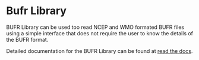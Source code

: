 # Bufr Library

BUFR Library can be used too read NCEP and WMO formated BUFR files using a simple interface that
does not require the user to know the details of the BUFR format.

Detailed documentation for the BUFR Library can be found at [read the docs](https://jointcenterforsatellitedataassimilation-jedi-docs.readthedocs-hosted.com/en/latest/developers/api/bufr.html).
